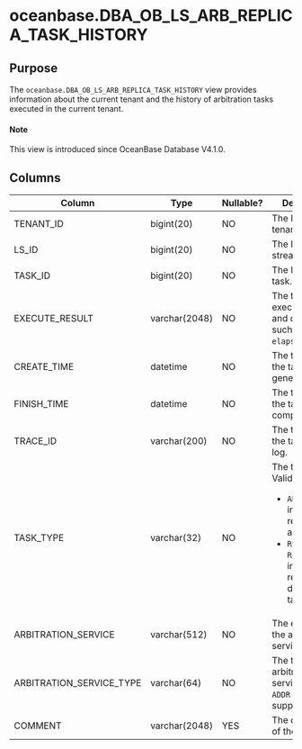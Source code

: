 # oceanbase.DBA_OB_LS_ARB_REPLICA_TASK_HISTORY

## Purpose

The `oceanbase.DBA_OB_LS_ARB_REPLICA_TASK_HISTORY` view provides information about the current tenant and the history of arbitration tasks executed in the current tenant. 

<main id="notice" type='explain'>
  <h4>Note</h4>
  <p>This view is introduced since OceanBase Database V4.1.0. </p>
</main>

## Columns

| Column | Type | Nullable? | Description |
| --- | --- | --- | --- |
| TENANT_ID | bigint(20) | NO | The ID of the tenant. |
| LS_ID | bigint(20) | NO | The ID of the log stream. |
| TASK_ID | bigint(20) | NO | The ID of the task. |
| EXECUTE_RESULT | varchar(2048) | NO | The task execution result and duration, such as `[ret:0; elapsed:72160;]`. |
| CREATE_TIME | datetime | NO | The time when the task was generated. |
| FINISH_TIME | datetime | NO | The time when the task was completed. |
| TRACE_ID | varchar(200) | NO | The trace ID of the task in the log. |
| TASK_TYPE | varchar(32) | NO | The task type. Valid values:<ul><li> `ADD REPLICA`: indicates a replica adding task.  </li><li> `REMOVE REPLICA`: indicates a replica deletion task.</li></ul> |
| ARBITRATION_SERVICE | varchar(512) | NO | The endpoint of the arbitration service. |
| ARBITRATION_SERVICE_TYPE | varchar(64) | NO | The type of the arbitration service. Only `ADDR` is supported. |
| COMMENT | varchar(2048) | YES | The description of the task. |
